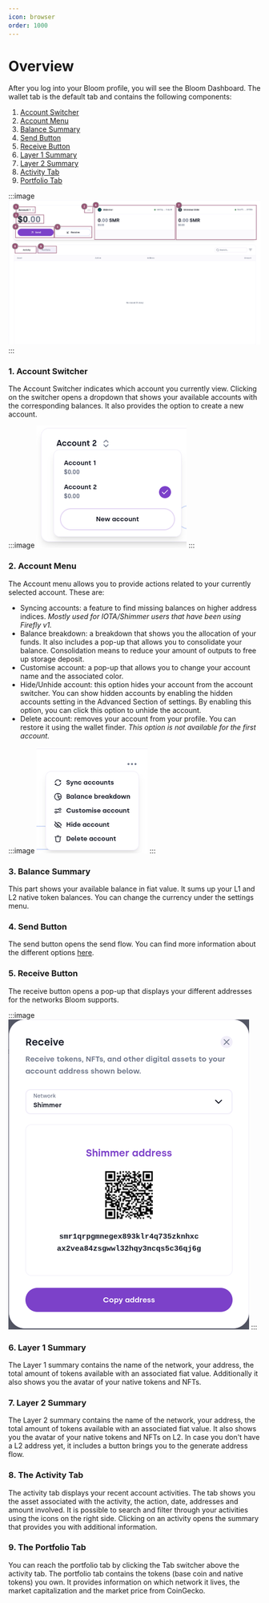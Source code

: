 ```yaml
---
icon: browser
order: 1000
---
```


# Overview

After you log into your Bloom profile, you will see the Bloom Dashboard. The wallet tab is the default tab and contains the following components:

1. [Account Switcher](#1-account-switcher)
2. [Account Menu](#2-account-menu)
3. [Balance Summary](#3-balance-summary)
4. [Send Button](#4-send-button)
5. [Receive Button](#5-receive-button)
6. [Layer 1 Summary](#6-layer-1-summary)
7. [Layer 2 Summary](#7-layer-2-summary)
8. [Activity Tab](#8-the-activity-tab)
9. [Portfolio Tab](#9-the-portfolio-tab)

:::image
![The wallet tab overview](../../static/user-guide/wallet-tab/overview.png)
:::

### 1. Account Switcher

The Account Switcher indicates which account you currently view. Clicking on the switcher opens a dropdown that shows your available accounts with the corresponding balances. It also provides the option to create a new account.

:::image
![The Account switcher with a button to create a new account.](../../static/user-guide/wallet-tab/account-switcher.png)
:::

### 2. Account Menu

The Account menu allows you to provide actions related to your currently selected account. These are:

- Syncing accounts: a feature to find missing balances on higher address indices. *Mostly used for IOTA/Shimmer users that have been using Firefly v1.*
- Balance breakdown: a breakdown that shows you the allocation of your funds. It also includes a pop-up that allows you to consolidate your balance. Consolidation means to reduce your amount of outputs to free up storage deposit.
- Customise account: a pop-up that allows you to change your account name and the associated color.
- Hide/Unhide account: this option hides your account from the account switcher. You can show hidden accounts by enabling the hidden accounts setting in the Advanced Section of settings. By enabling this option, you can click this option to unhide the account.
- Delete account: removes your account from your profile. You can restore it using the wallet finder. *This option is not available for the first account.*

:::image
![The options available when you click on account menu.](../../static/user-guide/wallet-tab/account-menu.png)
:::

### 3. Balance Summary

This part shows your available balance in fiat value. It sums up your L1 and L2 native token balances. You can change the currency under the settings menu.

### 4. Send Button

The send button opens the send flow. You can find more information about the different options [here](send-flow).

### 5. Receive Button

The receive button opens a pop-up that displays your different addresses for the networks Bloom supports.

:::image
![The receive address pop-up.](../../static/user-guide/wallet-tab/receive-popup.png)
:::

### 6. Layer 1 Summary

The Layer 1 summary contains the name of the network, your address, the total amount of tokens available with an associated fiat value. Additionally it also shows you the avatar of your native tokens and NFTs.

### 7. Layer 2 Summary

The Layer 2 summary contains the name of the network, your address, the total amount of tokens available with an associated fiat value. It also shows you the avatar of your native tokens and NFTs on L2. In case you don't have a L2 address yet, it includes a button brings you to the generate address flow.

### 8. The Activity Tab

The activity tab displays your recent account activities. The tab shows you the asset associated with the activity, the action, date, addresses and amount involved. It is possible to search and filter through your activities using the icons on the right side. Clicking on an activity opens the summary that provides you with additional information.

### 9. The Portfolio Tab

You can reach the portfolio tab by clicking the Tab switcher above the activity tab.
The portfolio tab contains the tokens (base coin and native tokens) you own. It provides information on which network it lives, the market capitalization and the market price from CoinGecko.
